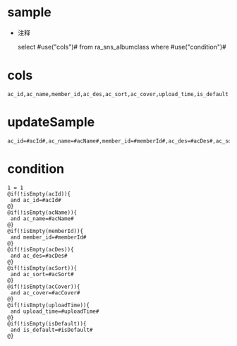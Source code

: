 sample
===
* 注释

	select #use("cols")# from ra_sns_albumclass  where  #use("condition")#

cols
===
	ac_id,ac_name,member_id,ac_des,ac_sort,ac_cover,upload_time,is_default

updateSample
===
	
	ac_id=#acId#,ac_name=#acName#,member_id=#memberId#,ac_des=#acDes#,ac_sort=#acSort#,ac_cover=#acCover#,upload_time=#uploadTime#,is_default=#isDefault#

condition
===

	1 = 1  
	@if(!isEmpty(acId)){
	 and ac_id=#acId#
	@}
	@if(!isEmpty(acName)){
	 and ac_name=#acName#
	@}
	@if(!isEmpty(memberId)){
	 and member_id=#memberId#
	@}
	@if(!isEmpty(acDes)){
	 and ac_des=#acDes#
	@}
	@if(!isEmpty(acSort)){
	 and ac_sort=#acSort#
	@}
	@if(!isEmpty(acCover)){
	 and ac_cover=#acCover#
	@}
	@if(!isEmpty(uploadTime)){
	 and upload_time=#uploadTime#
	@}
	@if(!isEmpty(isDefault)){
	 and is_default=#isDefault#
	@}
	
	